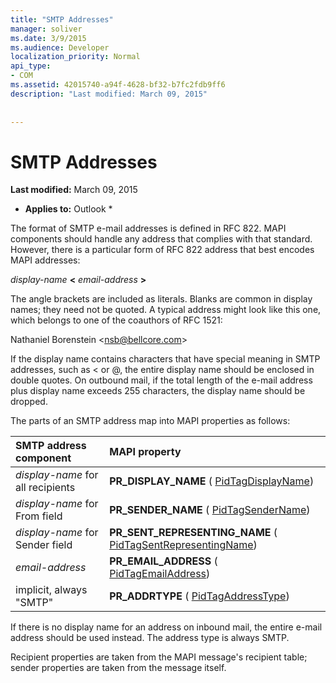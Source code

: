 ```yaml
---
title: "SMTP Addresses"
manager: soliver
ms.date: 3/9/2015
ms.audience: Developer
localization_priority: Normal
api_type:
- COM
ms.assetid: 42015740-a94f-4628-bf32-b7fc2fdb9ff6
description: "Last modified: March 09, 2015"
 
 
---
```


# SMTP Addresses

 **Last modified:** March 09, 2015 
  
 * **Applies to:** Outlook * 
  
The format of SMTP e-mail addresses is defined in RFC 822. MAPI components should handle any address that complies with that standard. However, there is a particular form of RFC 822 address that best encodes MAPI addresses:
  
 _display-name_ **\<** _email-address_ **\>**
  
The angle brackets are included as literals. Blanks are common in display names; they need not be quoted. A typical address might look like this one, which belongs to one of the coauthors of RFC 1521:
  
Nathaniel Borenstein \<nsb@bellcore.com\>
  
If the display name contains characters that have special meaning in SMTP addresses, such as \< or @, the entire display name should be enclosed in double quotes. On outbound mail, if the total length of the e-mail address plus display name exceeds 255 characters, the display name should be dropped.
  
The parts of an SMTP address map into MAPI properties as follows:
  
|**SMTP address component**|**MAPI property**|
|:-----|:-----|
| _display-name_ for all recipients  <br/> |**PR_DISPLAY_NAME** ( [PidTagDisplayName](pidtagdisplayname-canonical-property.md))  <br/> |
| _display-name_ for From field  <br/> |**PR_SENDER_NAME** ( [PidTagSenderName](pidtagsendername-canonical-property.md))  <br/> |
| _display-name_ for Sender field  <br/> |**PR_SENT_REPRESENTING_NAME** ( [PidTagSentRepresentingName](pidtagsentrepresentingname-canonical-property.md))  <br/> |
| _email-address_ <br/> |**PR_EMAIL_ADDRESS** ( [PidTagEmailAddress](pidtagemailaddress-canonical-property.md))  <br/> |
|implicit, always "SMTP"  <br/> |**PR_ADDRTYPE** ( [PidTagAddressType](pidtagaddresstype-canonical-property.md))  <br/> |
   
If there is no display name for an address on inbound mail, the entire e-mail address should be used instead. The address type is always SMTP.
  
Recipient properties are taken from the MAPI message's recipient table; sender properties are taken from the message itself.
  


